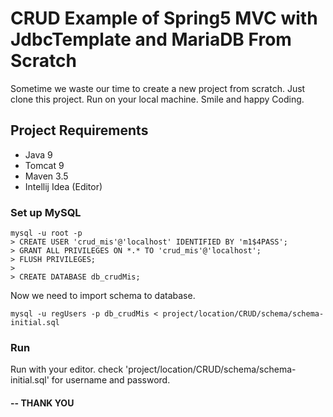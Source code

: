 # CRUD Example of Spring5 MVC with JdbcTemplate and MariaDB From Scratch
Sometime we waste our time to create a new project from scratch. Just clone this project. Run on your local machine.
Smile and happy Coding.

## Project Requirements
- Java 9
- Tomcat 9
- Maven 3.5
- Intellij Idea (Editor)

### Set up MySQL
```
mysql -u root -p 
> CREATE USER 'crud_mis'@'localhost' IDENTIFIED BY 'm1$4PASS';
> GRANT ALL PRIVILEGES ON *.* TO 'crud_mis'@'localhost';
> FLUSH PRIVILEGES;
>
> CREATE DATABASE db_crudMis;
```

Now we need to import schema to database.

```
mysql -u regUsers -p db_crudMis < project/location/CRUD/schema/schema-initial.sql
```
### Run
Run with your editor.
check 'project/location/CRUD/schema/schema-initial.sql' for username and password.

#### -- THANK YOU
